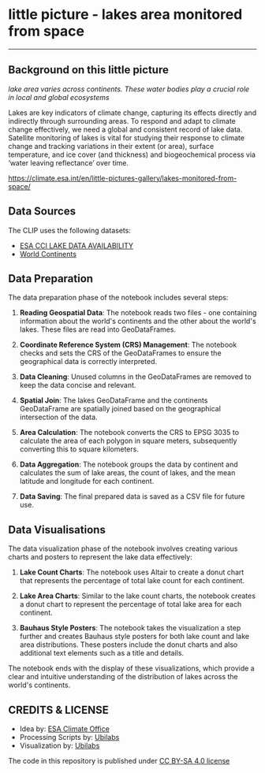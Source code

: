 # little picture - lakes area monitored from space
<hr>

## Background on this little picture
_lake area varies across continents. These water bodies play a crucial role in local and global ecosystems_

Lakes are key indicators of climate change, capturing its effects directly and indirectly through surrounding areas. To respond and adapt to climate change effectively, we need a global and consistent record of lake data.
Satellite monitoring of lakes is vital for studying their response to climate change and tracking variations in their extent (or area), surface temperature, and ice cover (and thickness) and biogeochemical process via ‘water leaving reflectance’ over time.

https://climate.esa.int/en/little-pictures-gallery/lakes-monitored-from-space/

## Data Sources
The CLIP uses the following datasets:
- [ESA CCI LAKE DATA AVAILABILITY](https://climate.esa.int/documents/1704/lakes_cci_v2.0.2_data_availability_shp.zip)
- [World Continents](https://hub.arcgis.com/datasets/esri::world-continents/explore?location=-0.937843%2C-0.000006%2C2.64)

## Data Preparation

The data preparation phase of the notebook includes several steps:

1. **Reading Geospatial Data**: The notebook reads two files - one containing information about the world's continents and the other about the world's lakes. These files are read into GeoDataFrames.

2. **Coordinate Reference System (CRS) Management**: The notebook checks and sets the CRS of the GeoDataFrames to ensure the geographical data is correctly interpreted.

3. **Data Cleaning**: Unused columns in the GeoDataFrames are removed to keep the data concise and relevant.

4. **Spatial Join**: The lakes GeoDataFrame and the continents GeoDataFrame are spatially joined based on the geographical intersection of the data.

5. **Area Calculation**: The notebook converts the CRS to EPSG 3035 to calculate the area of each polygon in square meters, subsequently converting this to square kilometers.

6. **Data Aggregation**: The notebook groups the data by continent and calculates the sum of lake areas, the count of lakes, and the mean latitude and longitude for each continent.

7. **Data Saving**: The final prepared data is saved as a CSV file for future use.

## Data Visualisations

The data visualization phase of the notebook involves creating various charts and posters to represent the lake data effectively:

1. **Lake Count Charts**: The notebook uses Altair to create a donut chart that represents the percentage of total lake count for each continent.

2. **Lake Area Charts**: Similar to the lake count charts, the notebook creates a donut chart to represent the percentage of total lake area for each continent.

3. **Bauhaus Style Posters**: The notebook takes the visualization a step further and creates Bauhaus style posters for both lake count and lake area distributions. These posters include the donut charts and also additional text elements such as a title and details.

The notebook ends with the display of these visualizations, which provide a clear and intuitive understanding of the distribution of lakes across the world's continents.

## CREDITS & LICENSE
- Idea by: [ESA Climate Office](https://climate.esa.int/)
- Processing Scripts by: [Ubilabs](https://www.ubilabs.com/)
- Visualization by: [Ubilabs](https://www.ubilabs.com/)

The code in this repository is published under [CC BY-SA 4.0 license](https://creativecommons.org/licenses/by-sa/4.0/)
